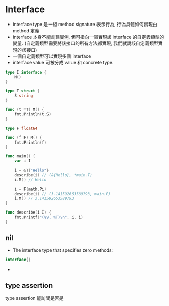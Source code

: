 # Interface

- interface type 是一組 method signature 表示行為, 行為具體如何實現由 method 定義
- interface 本身不能創建實例, 但可指向一個實現該 interface 的自定義類型的變量. (自定義類型需要將該接口的所有方法都實現, 我們就說該自定義類型實現的該接口)
- 一個自定義類型可以實現多個 interface
- interface value 可被分成 value 和 concrete type. 

```go
type I interface {
	M()
}

type T struct {
	S string
}

func (t *T) M() {
	fmt.Println(t.S)
}

type F float64

func (f F) M() {
	fmt.Println(f)
}

func main() {
	var i I

	i = &T{"Hello"}
	describe(i) // (&{Hello}, *main.T)
	i.M() // Hello

	i = F(math.Pi)
	describe(i) // (3.141592653589793, main.F)
	i.M() // 3.141592653589793
}

func describe(i I) {
	fmt.Printf("(%v, %T)\n", i, i)
}

```

## nil
- The interface type that specifies zero methods:
```go
interface{}
```
- 


## type assertion
type assertion 能訪問是否是

